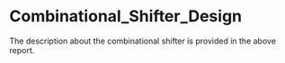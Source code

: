 # Combinational_Shifter_Design
The description about the combinational shifter is provided in the above report.
